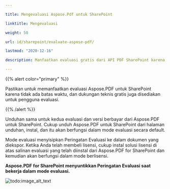 ```yaml
---

title: Mengevaluasi Aspose.Pdf untuk SharePoint

linktitle: Mengevaluasi

weight: 50

url: id/sharepoint/evaluate-aspose-pdf/

lastmod: "2020-12-16"

description: Manfaatkan evaluasi gratis dari API PDF SharePoint karena tidak ada batas waktu, dan dukungan teknis gratis juga disediakan untuk pengguna evaluasi.

---
```




{{% alert color="primary" %}}



Pastikan untuk memanfaatkan evaluasi Aspose.PDF untuk SharePoint karena tidak ada batas waktu, dan dukungan teknis gratis juga disediakan untuk pengguna evaluasi.



{{% /alert %}}



Unduhan sama untuk kedua evaluasi dan versi berbayar dari Aspose.PDF untuk SharePoint. Cukup unduh Aspose.PDF untuk SharePoint dari halaman unduhan, instal, dan itu akan berfungsi dalam mode evaluasi secara default.



Mode evaluasi menyisipkan Peringatan Evaluasi ke dalam dokumen yang diekspor. 
Ketika Anda telah membeli lisensi, cukup instal solusi lisensi di atas salinan evaluasi yang telah diinstal dari Aspose.PDF for SharePoint dan kemudian akan berfungsi dalam mode berlisensi.

**Aspose.PDF for SharePoint menyuntikkan Peringatan Evaluasi saat bekerja dalam mode evaluasi.**

![todo:image_alt_text](evaluate-aspose-pdf_1.png)
```